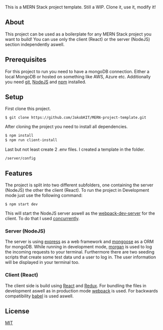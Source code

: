 This is a MERN Stack project template. Still a WIP.
Clone it, use it, modify it!

## About
This project can be used as a boilerplate for any MERN Stack project you want to build!
You can use only the client (React) or the server (NodeJS) section independently aswell.

## Prerequisites
For this project to run you need to have a mongoDB connection.
Either a local MongoDB or hosted on something like AWS, Azure etc.
Additionally you need [git](https://git-scm.com/), [NodeJS](https://nodejs.org/en/) and [npm](https://www.npmjs.com/) installed.

## Setup

First clone this project.
```
$ git clone https://github.com/JakobKIT/MERN-project-template.git
```

After cloning the project you need to install all dependencies.

```bash
$ npm install 
$ npm run client-install
```

Last but not least create 2 .env files. I created a template in the folder.
```
/server/config
```
## Features

The project is split into two different subfolders, one containing the server (NodeJS) the other the client (React).
To run the project in Development mode just use the following command:
```
$ npm start dev
```
This will start the NodeJS server aswell as the [webpack-dev-server](https://www.npmjs.com/package/webpack-dev-server) for the client.
To do that I used [concurrently](https://www.npmjs.com/package/concurrently).

### Server (NodeJS)

The server is using [express](https://expressjs.com/) as a web framework and [mongoose](https://mongoosejs.com/) as a ORM for mongoDB. 
While running in development mode, [morgan](https://www.npmjs.com/package/morgan) is used to log the incoming requests to your terminal. 
Furthermore there are two seeding scripts that create some test data und a user to log in.
The user information will be displayed in your terminal too.

### Client (React)

The client side is build using [React](https://reactjs.org/) and [Redux](https://redux.js.org/).
For bundling the files in development aswell as in production mode [webpack](https://webpack.js.org/) is used.
For backwards compatibility [babel](https://babeljs.io/) is used aswell.

## License

  [MIT](LICENSE)